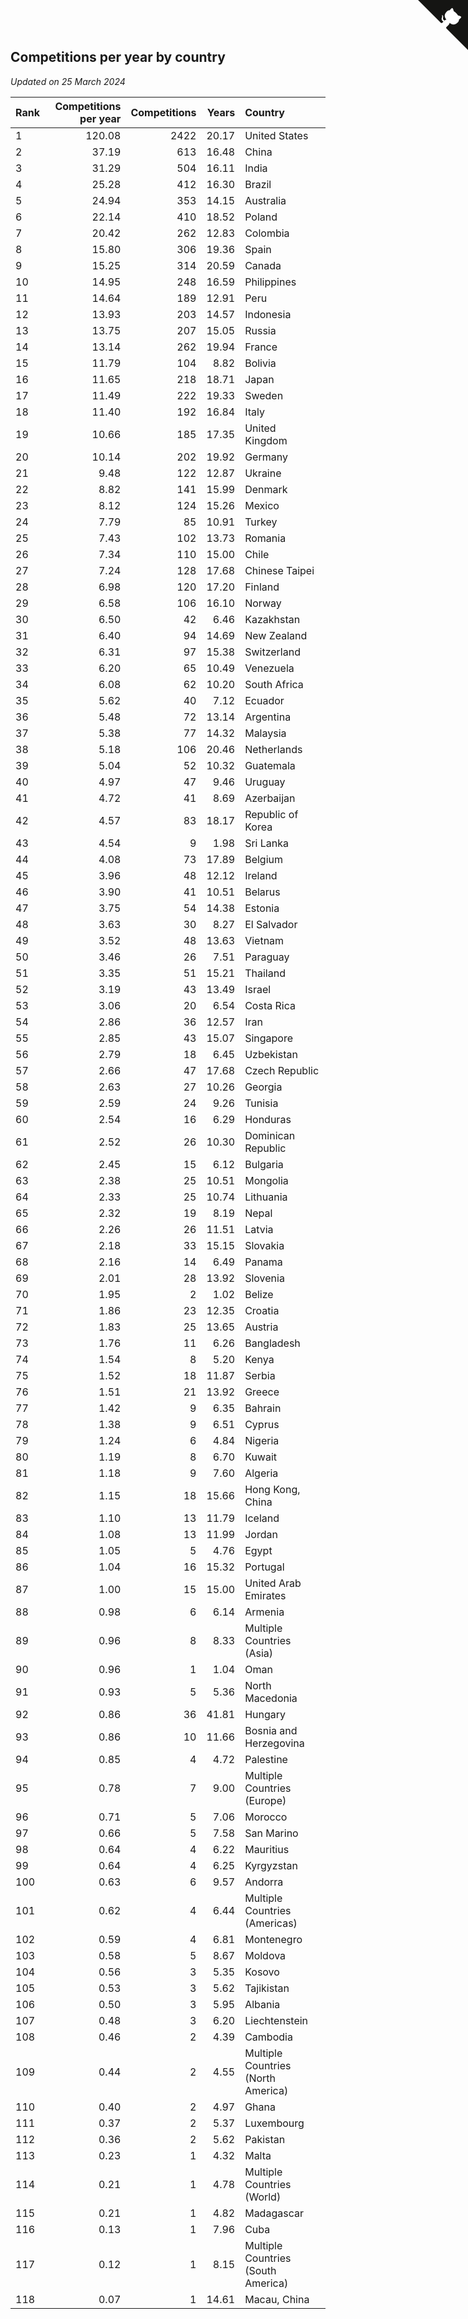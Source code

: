 ## Competitions per year by country

*Updated on 25 March 2024*

| Rank | Competitions per year | Competitions | Years | Country |
| :--- | ---: | ---: | ---: | :--- |
| 1 | 120.08 | 2422 | 20.17 | United States |
| 2 | 37.19 | 613 | 16.48 | China |
| 3 | 31.29 | 504 | 16.11 | India |
| 4 | 25.28 | 412 | 16.30 | Brazil |
| 5 | 24.94 | 353 | 14.15 | Australia |
| 6 | 22.14 | 410 | 18.52 | Poland |
| 7 | 20.42 | 262 | 12.83 | Colombia |
| 8 | 15.80 | 306 | 19.36 | Spain |
| 9 | 15.25 | 314 | 20.59 | Canada |
| 10 | 14.95 | 248 | 16.59 | Philippines |
| 11 | 14.64 | 189 | 12.91 | Peru |
| 12 | 13.93 | 203 | 14.57 | Indonesia |
| 13 | 13.75 | 207 | 15.05 | Russia |
| 14 | 13.14 | 262 | 19.94 | France |
| 15 | 11.79 | 104 | 8.82 | Bolivia |
| 16 | 11.65 | 218 | 18.71 | Japan |
| 17 | 11.49 | 222 | 19.33 | Sweden |
| 18 | 11.40 | 192 | 16.84 | Italy |
| 19 | 10.66 | 185 | 17.35 | United Kingdom |
| 20 | 10.14 | 202 | 19.92 | Germany |
| 21 | 9.48 | 122 | 12.87 | Ukraine |
| 22 | 8.82 | 141 | 15.99 | Denmark |
| 23 | 8.12 | 124 | 15.26 | Mexico |
| 24 | 7.79 | 85 | 10.91 | Turkey |
| 25 | 7.43 | 102 | 13.73 | Romania |
| 26 | 7.34 | 110 | 15.00 | Chile |
| 27 | 7.24 | 128 | 17.68 | Chinese Taipei |
| 28 | 6.98 | 120 | 17.20 | Finland |
| 29 | 6.58 | 106 | 16.10 | Norway |
| 30 | 6.50 | 42 | 6.46 | Kazakhstan |
| 31 | 6.40 | 94 | 14.69 | New Zealand |
| 32 | 6.31 | 97 | 15.38 | Switzerland |
| 33 | 6.20 | 65 | 10.49 | Venezuela |
| 34 | 6.08 | 62 | 10.20 | South Africa |
| 35 | 5.62 | 40 | 7.12 | Ecuador |
| 36 | 5.48 | 72 | 13.14 | Argentina |
| 37 | 5.38 | 77 | 14.32 | Malaysia |
| 38 | 5.18 | 106 | 20.46 | Netherlands |
| 39 | 5.04 | 52 | 10.32 | Guatemala |
| 40 | 4.97 | 47 | 9.46 | Uruguay |
| 41 | 4.72 | 41 | 8.69 | Azerbaijan |
| 42 | 4.57 | 83 | 18.17 | Republic of Korea |
| 43 | 4.54 | 9 | 1.98 | Sri Lanka |
| 44 | 4.08 | 73 | 17.89 | Belgium |
| 45 | 3.96 | 48 | 12.12 | Ireland |
| 46 | 3.90 | 41 | 10.51 | Belarus |
| 47 | 3.75 | 54 | 14.38 | Estonia |
| 48 | 3.63 | 30 | 8.27 | El Salvador |
| 49 | 3.52 | 48 | 13.63 | Vietnam |
| 50 | 3.46 | 26 | 7.51 | Paraguay |
| 51 | 3.35 | 51 | 15.21 | Thailand |
| 52 | 3.19 | 43 | 13.49 | Israel |
| 53 | 3.06 | 20 | 6.54 | Costa Rica |
| 54 | 2.86 | 36 | 12.57 | Iran |
| 55 | 2.85 | 43 | 15.07 | Singapore |
| 56 | 2.79 | 18 | 6.45 | Uzbekistan |
| 57 | 2.66 | 47 | 17.68 | Czech Republic |
| 58 | 2.63 | 27 | 10.26 | Georgia |
| 59 | 2.59 | 24 | 9.26 | Tunisia |
| 60 | 2.54 | 16 | 6.29 | Honduras |
| 61 | 2.52 | 26 | 10.30 | Dominican Republic |
| 62 | 2.45 | 15 | 6.12 | Bulgaria |
| 63 | 2.38 | 25 | 10.51 | Mongolia |
| 64 | 2.33 | 25 | 10.74 | Lithuania |
| 65 | 2.32 | 19 | 8.19 | Nepal |
| 66 | 2.26 | 26 | 11.51 | Latvia |
| 67 | 2.18 | 33 | 15.15 | Slovakia |
| 68 | 2.16 | 14 | 6.49 | Panama |
| 69 | 2.01 | 28 | 13.92 | Slovenia |
| 70 | 1.95 | 2 | 1.02 | Belize |
| 71 | 1.86 | 23 | 12.35 | Croatia |
| 72 | 1.83 | 25 | 13.65 | Austria |
| 73 | 1.76 | 11 | 6.26 | Bangladesh |
| 74 | 1.54 | 8 | 5.20 | Kenya |
| 75 | 1.52 | 18 | 11.87 | Serbia |
| 76 | 1.51 | 21 | 13.92 | Greece |
| 77 | 1.42 | 9 | 6.35 | Bahrain |
| 78 | 1.38 | 9 | 6.51 | Cyprus |
| 79 | 1.24 | 6 | 4.84 | Nigeria |
| 80 | 1.19 | 8 | 6.70 | Kuwait |
| 81 | 1.18 | 9 | 7.60 | Algeria |
| 82 | 1.15 | 18 | 15.66 | Hong Kong, China |
| 83 | 1.10 | 13 | 11.79 | Iceland |
| 84 | 1.08 | 13 | 11.99 | Jordan |
| 85 | 1.05 | 5 | 4.76 | Egypt |
| 86 | 1.04 | 16 | 15.32 | Portugal |
| 87 | 1.00 | 15 | 15.00 | United Arab Emirates |
| 88 | 0.98 | 6 | 6.14 | Armenia |
| 89 | 0.96 | 8 | 8.33 | Multiple Countries (Asia) |
| 90 | 0.96 | 1 | 1.04 | Oman |
| 91 | 0.93 | 5 | 5.36 | North Macedonia |
| 92 | 0.86 | 36 | 41.81 | Hungary |
| 93 | 0.86 | 10 | 11.66 | Bosnia and Herzegovina |
| 94 | 0.85 | 4 | 4.72 | Palestine |
| 95 | 0.78 | 7 | 9.00 | Multiple Countries (Europe) |
| 96 | 0.71 | 5 | 7.06 | Morocco |
| 97 | 0.66 | 5 | 7.58 | San Marino |
| 98 | 0.64 | 4 | 6.22 | Mauritius |
| 99 | 0.64 | 4 | 6.25 | Kyrgyzstan |
| 100 | 0.63 | 6 | 9.57 | Andorra |
| 101 | 0.62 | 4 | 6.44 | Multiple Countries (Americas) |
| 102 | 0.59 | 4 | 6.81 | Montenegro |
| 103 | 0.58 | 5 | 8.67 | Moldova |
| 104 | 0.56 | 3 | 5.35 | Kosovo |
| 105 | 0.53 | 3 | 5.62 | Tajikistan |
| 106 | 0.50 | 3 | 5.95 | Albania |
| 107 | 0.48 | 3 | 6.20 | Liechtenstein |
| 108 | 0.46 | 2 | 4.39 | Cambodia |
| 109 | 0.44 | 2 | 4.55 | Multiple Countries (North America) |
| 110 | 0.40 | 2 | 4.97 | Ghana |
| 111 | 0.37 | 2 | 5.37 | Luxembourg |
| 112 | 0.36 | 2 | 5.62 | Pakistan |
| 113 | 0.23 | 1 | 4.32 | Malta |
| 114 | 0.21 | 1 | 4.78 | Multiple Countries (World) |
| 115 | 0.21 | 1 | 4.82 | Madagascar |
| 116 | 0.13 | 1 | 7.96 | Cuba |
| 117 | 0.12 | 1 | 8.15 | Multiple Countries (South America) |
| 118 | 0.07 | 1 | 14.61 | Macau, China |


<a href="https://github.com/JustinTimeCuber/wca_statistics" class="github-corner" aria-label="View source on Github"><svg width="80" height="80" viewBox="0 0 250 250" style="fill:#151513; color:#fff; position: absolute; top: 0; border: 0; right: 0;" aria-hidden="true"><path d="M0,0 L115,115 L130,115 L142,142 L250,250 L250,0 Z"></path><path d="M128.3,109.0 C113.8,99.7 119.0,89.6 119.0,89.6 C122.0,82.7 120.5,78.6 120.5,78.6 C119.2,72.0 123.4,76.3 123.4,76.3 C127.3,80.9 125.5,87.3 125.5,87.3 C122.9,97.6 130.6,101.9 134.4,103.2" fill="currentColor" style="transform-origin: 130px 106px;" class="octo-arm"></path><path d="M115.0,115.0 C114.9,115.1 118.7,116.5 119.8,115.4 L133.7,101.6 C136.9,99.2 139.9,98.4 142.2,98.6 C133.8,88.0 127.5,74.4 143.8,58.0 C148.5,53.4 154.0,51.2 159.7,51.0 C160.3,49.4 163.2,43.6 171.4,40.1 C171.4,40.1 176.1,42.5 178.8,56.2 C183.1,58.6 187.2,61.8 190.9,65.4 C194.5,69.0 197.7,73.2 200.1,77.6 C213.8,80.2 216.3,84.9 216.3,84.9 C212.7,93.1 206.9,96.0 205.4,96.6 C205.1,102.4 203.0,107.8 198.3,112.5 C181.9,128.9 168.3,122.5 157.7,114.1 C157.9,116.9 156.7,120.9 152.7,124.9 L141.0,136.5 C139.8,137.7 141.6,141.9 141.8,141.8 Z" fill="currentColor" class="octo-body"></path></svg></a><style>.github-corner:hover .octo-arm{animation:octocat-wave 560ms ease-in-out}@keyframes octocat-wave{0%,100%{transform:rotate(0)}20%,60%{transform:rotate(-25deg)}40%,80%{transform:rotate(10deg)}}@media (max-width:500px){.github-corner:hover .octo-arm{animation:none}.github-corner .octo-arm{animation:octocat-wave 560ms ease-in-out}}</style>
